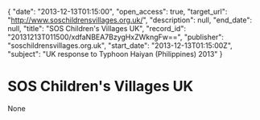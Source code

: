 {
  "date": "2013-12-13T01:15:00", 
  "open_access": true, 
  "target_url": "http://www.soschildrensvillages.org.uk/", 
  "description": null, 
  "end_date": null, 
  "title": "SOS Children's Villages UK", 
  "record_id": "20131213T011500/xdfaNBEA7BzygHxZWkngFw==", 
  "publisher": "soschildrensvillages.org.uk", 
  "start_date": "2013-12-13T01:15:00Z", 
  "subject": "UK response to Typhoon Haiyan (Philippines) 2013"
}

# SOS Children's Villages UK

None
